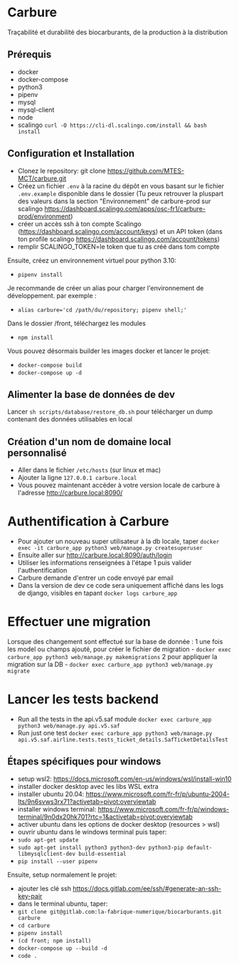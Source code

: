 # Carbure
Traçabilité et durabilité des biocarburants, de la production à la distribution

## Prérequis
- docker
- docker-compose
- python3
- pipenv
- mysql
- mysql-client
- node
- scalingo `curl -O https://cli-dl.scalingo.com/install && bash install`

## Configuration et Installation

- Clonez le repository: git clone https://github.com/MTES-MCT/carbure.git
- Créez un fichier `.env` à la racine du dépôt en vous basant sur le fichier `.env.example` disponible dans le dossier (Tu peux retrouver la pluspart des valeurs dans la section "Environnement" de carbure-prod sur scalingo https://dashboard.scalingo.com/apps/osc-fr1/carbure-prod/environment)
- créer un accès ssh à ton compte Scalingo (https://dashboard.scalingo.com/account/keys) et un API token (dans ton profile scalingo https://dashboard.scalingo.com/account/tokens)
- remplir SCALINGO_TOKEN=le token que tu as créé dans tom compte

Ensuite, créez un environnement virtuel pour python 3.10:

- `pipenv install`

Je recommande de créer un alias pour charger l'environnement de développement.
par exemple :

- `alias carbure='cd /path/du/repository; pipenv shell;'`

Dans le dossier /front, téléchargez les modules
- `npm install`




Vous pouvez désormais builder les images docker et lancer le projet:
- `docker-compose build`
- `docker-compose up -d`

## Alimenter la base de données de dev
Lancer `sh scripts/database/restore_db.sh` pour télécharger un dump contenant des données utilisables en local


## Création d'un nom de domaine local personnalisé

- Aller dans le fichier `/etc/hosts` (sur linux et mac)
- Ajouter la ligne `127.0.0.1 carbure.local`
- Vous pouvez maintenant accéder à votre version locale de carbure à l'adresse http://carbure.local:8090/


# Authentification à Carbure

- Pour ajouter un nouveau super utilisateur à la db locale, taper `docker exec -it carbure_app python3 web/manage.py createsuperuser`
- Ensuite aller sur http://carbure.local:8090/auth/login
- Utiliser les informations renseignées à l'étape 1 puis valider l'authentification
- Carbure demande d'entrer un code envoyé par email
- Dans la version de dev ce code sera uniquement affiché dans les logs de django, visibles en tapant `docker logs carbure_app`

# Effectuer une migration
Lorsque des changement sont effectué sur la base de donnée :
1 une fois les model ou champs ajouté, pour créer le fichier de migration - `docker exec carbure_app python3 web/manage.py makemigrations`
2 pour appliquer la migration sur la DB - `docker exec carbure_app python3 web/manage.py migrate`

# Lancer les tests backend
- Run all the tests in the api.v5.saf module
`docker exec carbure_app python3 web/manage.py api.v5.saf`
- Run just one test
`docker exec carbure_app python3 web/manage.py api.v5.saf.airline.tests.tests_ticket_details.SafTicketDetailsTest`

## Étapes spécifiques pour windows
- setup wsl2: https://docs.microsoft.com/en-us/windows/wsl/install-win10
- installer docker desktop avec les libs WSL extra
- installer ubuntu 20.04: https://www.microsoft.com/fr-fr/p/ubuntu-2004-lts/9n6svws3rx71?activetab=pivot:overviewtab
- installer windows terminal: https://www.microsoft.com/fr-fr/p/windows-terminal/9n0dx20hk701?rtc=1&activetab=pivot:overviewtab
- activer ubuntu dans les options de docker desktop (resources > wsl)
- ouvrir ubuntu dans le windows terminal puis taper:
- `sudo apt-get update`
- `sudo apt-get install python3 python3-dev python3-pip default-libmysqlclient-dev build-essential`
- `pip install --user pipenv`

Ensuite, setup normalement le projet:
- ajouter les clé ssh https://docs.gitlab.com/ee/ssh/#generate-an-ssh-key-pair
- dans le terminal ubuntu, taper:
- `git clone git@gitlab.com:la-fabrique-numerique/biocarburants.git carbure`
- `cd carbure`
- `pipenv install`
- `(cd front; npm install)`
- `docker-compose up --build -d`
- `code .`